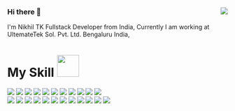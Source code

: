### Hi there 👋<img align="right" src="https://visitor-badge.laobi.icu/badge?page_id=tknikhil.tknikhil">
I'm Nikhil TK Fullstack Developer from India, Currently I am working at UltemateTek Sol. Pvt. Ltd. Bengaluru India,  
# My Skill <img src="https://media.giphy.com/media/mGcNjsfWAjY5AEZNw6/giphy.gif" width="50">
<p>
    <img src="https://img.shields.io/badge/-Visual%20Studio%20Code-23A9F2?style=flat-square&logo=Visual%20Studio%20Code&logoColor=white"/>
    <img src="https://img.shields.io/badge/-Github-181717?style=flat-square&logo=GitHub&logoColor=white"/>
    <img src="https://img.shields.io/badge/-Git-F44D27?style=flat-square&logo=Git&logoColor=white"/>
    <img src="https://img.shields.io/badge/-NPM-CB3837?style=flat-square&logo=NPM&logoColor=white"/>
    <img src="https://img.shields.io/badge/-SpringBoot-0B6623?style=flat-square&logo=Springboot&logoColor=white"/>
    <img src="https://img.shields.io/badge/-Angular-0079BF?style=flat-square&logo=Angular&logoColor=white"/>
    <img src="https://img.shields.io/badge/-GitLab-E01563?style=flat-square&logo=GitLab&logoColor=white"/>
    <img src="https://img.shields.io/badge/-Docker-FA6400?style=flat-square&logo=Docker&logoColor=white"/>
    <img src="https://img.shields.io/badge/-Kubernetes-F29111?style=flat-square&logo=Kubernetes&logoColor=white"/>
    <img src="https://img.shields.io/badge/-MySQL-5849BE?style=flat-square&logo=MySQL&logoColor=white"/>
    <img src="https://img.shields.io/badge/-PostGreSQL-000000?style=flat-square&logo=PostGreSQL&logoColor=white"/><br/>
    <img src="https://img.shields.io/badge/-React-42B883?style=flat-square&logo=React&logoColor=white"/>
    <img src="https://img.shields.io/badge/-AWS-F55247?style=flat-square&logo=AWS CloudFormation&logoColor=white"/>
    <img src="https://img.shields.io/badge/-React Native-E74430?style=flat-square&logo=React&logoColor=white"/>
    <img src="https://img.shields.io/badge/-Flutter-FF4785?style=flat-square&logo=Flutter&logoColor=white"/>
    <img src="https://img.shields.io/badge/-Ionic-1C78C0?style=flat-square&logo=Ionic&logoColor=white"/>
    <img src="https://img.shields.io/badge/-Karma-4B32C3?style=flat-square&logo=Karma&logoColor=white"/>
    <img src="https://img.shields.io/badge/-Jasmine-E34F26?style=flat-square&logo=Jasmine&logoColor=white"/>
    <img src="https://img.shields.io/badge/-Jest-1572B6?style=flat-square&logo=Jest&logoColor=white"/>
    <img src="https://img.shields.io/badge/-Jenkins-A80030?style=flat-square&logo=Jenkins&logoColor=white"/>
    <img src="https://img.shields.io/badge/-Google%20Cloud-4285F4?style=flat-square&logo=Google%20Cloud&logoColor=white"/>
    <img src="https://img.shields.io/badge/-Intelij-123F6D?style=flat-square&logo=JetBrains&logoColor=white"/>
    <img src="https://img.shields.io/badge/-Codacy-222F29?style=flat-square&logo=Codacy&logoColor=white"/>
  </p>
